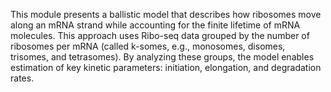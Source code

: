 This module presents a ballistic model that describes how ribosomes move along an mRNA strand while accounting for the finite lifetime of mRNA molecules. This approach uses Ribo-seq data grouped by the number of ribosomes per mRNA (called k-somes, e.g., monosomes, disomes, trisomes, and tetrasomes). By analyzing these groups, the model enables estimation of key kinetic parameters: initiation, elongation, and degradation rates.

